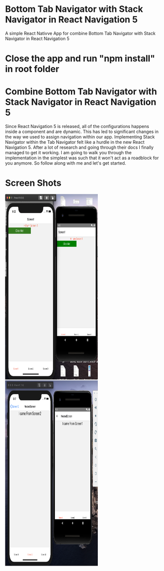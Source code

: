 #  Bottom Tab Navigator with Stack Navigator in React Navigation 5
A simple React Nativve App for combine Bottom Tab Navigator with Stack Navigator in React Navigation 5
# Close the app and run "npm install" in root folder


# Combine Bottom Tab Navigator with Stack Navigator in React Navigation 5
Since React Navigation 5 is released, all of the configurations happens inside a component and are dynamic. This has led to significant changes in the way we used to assign navigation within our app. Implementing Stack Navigator within the Tab Navigator felt like a hurdle in the new React Navigation 5. After a lot of research and going through their docs I finally managed to get it working. I am going to walk you through the implementation in the simplest was such that it won't act as a roadblock for you anymore. So follow along with me and let's get started.

# Screen Shots

<img src="screen-shot/1.png" width="300" height="600"/>  <img src="screen-shot/2.png" width="300" height="600"/>
